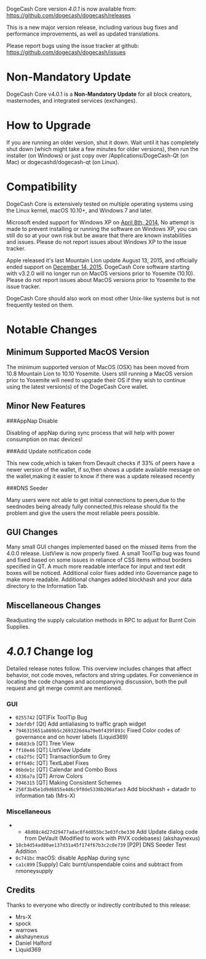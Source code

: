 DogeCash Core version *4.0.1* is now available from:  <https://github.com/dogecash/dogecash/releases>

This is a new major version release, including various bug fixes and performance improvements, as well as updated translations.

Please report bugs using the issue tracker at github: <https://github.com/dogecash/dogecash/issues>


Non-Mandatory Update
==============

DogeCash Core v4.0.1 is a **Non-Mandatory Update** for all block creators, masternodes, and integrated services (exchanges).

How to Upgrade
==============

If you are running an older version, shut it down. Wait until it has completely shut down (which might take a few minutes for older versions), then run the installer (on Windows) or just copy over /Applications/DogeCash-Qt (on Mac) or dogecashd/dogecash-qt (on Linux).

Compatibility
==============

DogeCash Core is extensively tested on multiple operating systems using the Linux kernel, macOS 10.10+, and Windows 7 and later.

Microsoft ended support for Windows XP on [April 8th, 2014](https://www.microsoft.com/en-us/WindowsForBusiness/end-of-xp-support), No attempt is made to prevent installing or running the software on Windows XP, you can still do so at your own risk but be aware that there are known instabilities and issues. Please do not report issues about Windows XP to the issue tracker.

Apple released it's last Mountain Lion update August 13, 2015, and officially ended support on [December 14, 2015](http://news.fnal.gov/2015/10/mac-os-x-mountain-lion-10-8-end-of-life-december-14/). DogeCash Core software starting with v3.2.0 will no longer run on MacOS versions prior to Yosemite (10.10). Please do not report issues about MacOS versions prior to Yosemite to the issue tracker.

DogeCash Core should also work on most other Unix-like systems but is not frequently tested on them.
 
Notable Changes
==============

Minimum Supported MacOS Version
------

The minimum supported version of MacOS (OSX) has been moved from 10.8 Mountain Lion to 10.10 Yosemite. Users still running a MacOS version prior to Yosemite will need to upgrade their OS if they wish to continue using the latest version(s) of the DogeCash Core wallet.


Minor New Features
------

###AppNap Disable

Disabling of appNap during sync process that will help with power consumption on mac devices!

###Add Update notification code 

This new code,which is taken from Devault checks if 33% of peers have a newer version of the wallet, if so,then shows a update available message on the wallet,making it easier to know if there was a update released recently

###DNS Seeder

Many users were not able to get initial connections to peers,due to the seednodes being already fully connected,this release should fix the problem and give the users the most reliable peers possible.

 
GUI Changes
------

Many small GUI changes implemented based on the missed items from the 4.0.0 release. ListView is now properly fixed. A small ToolTip bug was found and fixed based on some issues in reliance of CSS items without borders specified in QT. A much more readable interface for input and text edit boxes will be noticed. Additional color fixes added into Governance page to make more readable. Additional changes added blockhash and your data directory to the Information Tab.

Miscellaneous Changes
------

Readjusting the supply calculation methods in RPC to adjust for Burnt Coin Supplies.

*4.0.1* Change log
==============

Detailed release notes follow. This overview includes changes that affect behavior, not code moves, refactors and string updates. For convenience in locating the code changes and accompanying discussion, both the pull request and git merge commit are mentioned.

### GUI

 - `0255742`  [QT]Fix ToolTip Bug
 - `3defdbf`  [Qt] Add antialiasing to traffic graph widget
 - `7946315651a869b5c2693226d4a79e0f439f893c` Fixed Color codes of governance and on hover labels (Liquid369)
 - `04683cb`  [QT] Tree View
 - `ff10e46`  [QT] ListView Update
 - `c8a2f5c`  [QT] TransactionSum to Grey
 - `0ff640c`  [QT] TextLabel Fixes  
 - `06bde1c`  [QT] Calendar and Combo Boxs
 - `4336a7a`  [QT] Arrow Colors
 - `7946315`  [QT] Making Consistent Schemes
 - `258f3b45e1d9d6855e4d6c9f0de5338b206afae3` Add blockhash + datadir to information tab (Mrs-X)

### Miscellaneous
 
 -  - `48d08c4d27d29477adac0f4d855bc3e03fcbe330` Add Update dialog code from DeVault (Modified to work with PIVX codebases) (akshaynexus)
 - `18cb4d54ad80ae137d31a45f174f67b3c2c0e739` [P2P] DNS Seeder Test Addition
 - `0c741bc`  macOS: disable AppNap during sync
 - `ca1c899`  [Supply] Calc burnt/unspendable coins and subtract from nmoneysupply


## Credits
Thanks to everyone who directly or indirectly contributed to this release:

- Mrs-X
- spock
- warrows
- akshaynexus
- Daniel Halford
- Liquid369
